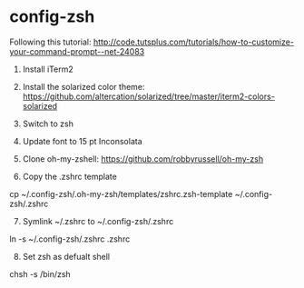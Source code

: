 config-zsh
==========

Following this tutorial: http://code.tutsplus.com/tutorials/how-to-customize-your-command-prompt--net-24083

1. Install iTerm2

2. Install the solarized color theme: https://github.com/altercation/solarized/tree/master/iterm2-colors-solarized

3. Switch to zsh

4. Update font to 15 pt Inconsolata

5. Clone oh-my-zshell: https://github.com/robbyrussell/oh-my-zsh

6. Copy the .zshrc template

cp ~/.config-zsh/.oh-my-zsh/templates/zshrc.zsh-template ~/.config-zsh/.zshrc

7. Symlink ~/.zshrc to ~/.config-zsh/.zshrc

ln -s ~/.config-zsh/.zshrc .zshrc

8. Set zsh as defualt shell

chsh -s /bin/zsh
